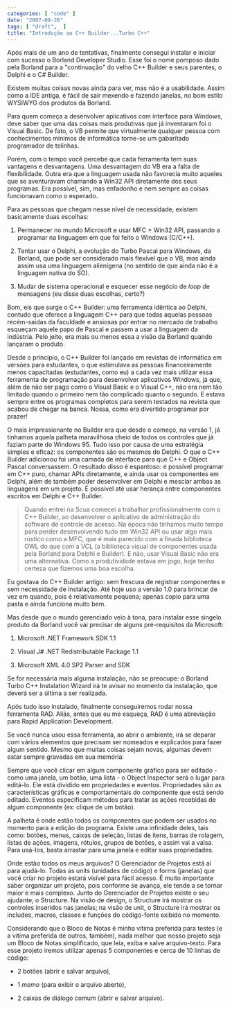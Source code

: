 ```yaml
---
categories: [ "code" ]
date: "2007-09-26"
tags: [ "draft",  ]
title: "Introdução ao C++ Builder...Turbo C++"
---
```

Após mais de um ano de tentativas, finalmente consegui instalar e iniciar com sucesso o Borland Developer Studio. Esse foi o nome pomposo dado pela Borland para a "continuação" do velho C++ Builder e seus parentes, o Delphi e o C# Builder.

Existem muitas coisas novas ainda para ver, mas não é a usabilidade. Assim como a IDE antiga, é fácil de sair mexendo e fazendo janelas, no bom estilo WYSIWYG dos produtos da Borland.

Para quem começa a desenvolver aplicativos com interface para Windows, deve saber que uma das coisas mais produtivas que já inventaram foi o Visual Basic. De fato, o VB permite que virtualmente qualquer pessoa com conhecimentos mínimos de informática torne-se um gabaritado programador de telinhas.

Porém, com o tempo você percebe que cada ferramenta tem suas vantagens e desvantagens. Uma desvantagem do VB era a falta de flexibilidade. Outra era que a linguagem usada não favorecia muito aqueles que se aventuravam chamando a Win32 API diretamente dos seus programas. Era possível, sim, mas enfadonho e nem sempre as coisas funcionavam como o esperado.

Para as pessoas que chegam nesse nível de necessidade, existem basicamente duas escolhas:

	
  1. Permanecer no mundo Microsoft e usar MFC + Win32 API, passando a programar na linguagem em que foi feito o Windows (C/C++).

	
  2. Tentar usar o Delphi, a evolução do Turbo Pascal para Windows, da Borland, que pode ser considerado mais flexível que o VB, mas ainda assim usa uma linguagem alienígena (no sentido de que ainda não é a linguagem nativa do SO).

	
  3. Mudar de sistema operacional e esquecer esse negócio de _loop_ de mensagens (eu disse duas escolhas, certo?)

Bom, eis que surge o C++ Builder: uma ferramenta idêntica ao Delphi, contudo que oferece a linguagem C++ para que todas aquelas pessoas recém-saídas da faculdade e ansiosas por entrar no mercado de trabalho esqueçam aquele papo de Pascal e passem a usar a linguagem da indústria. Pelo jeito, era mais ou menos essa a visão da Borland quando lançaram o produto.

Desde o princípio, o C++ Builder foi lançado em revistas de informática em versões para estudantes, o que estimulava as pessoas financeiramente menos capacitadas (estudantes, como eu) a cada vez mais utilizar essa ferramenta de programação para desenvolver aplicativos Windows, já que, além de não ser pago como o Visual Basic e o Visual C++, não era nem tão limitado quando o primeiro nem tão complicado quanto o segundo. E estava sempre entre os programas completos para serem testados na revista que acabou de chegar na banca. Nossa, como era divertido programar por prazer!

O mais impressionante no Builder era que desde o começo, na versão 1, já tínhamos aquela palheta maravilhosa cheio de todos os controles que já faziam parte do Windows 95. Tudo isso por causa de uma estratégia simples e eficaz: os componentes são os mesmos do Delphi. O que o C++ Builder adicionou foi uma camada de interface para que C++ e Object Pascal conversassem. O resultado disso é espantoso: é possível programar em C++ puro, chamar APIs diretamente, e ainda usar os componentes em Delphi, além de também poder desenvolver em Delphi e mesclar ambas as linguagens em um projeto. É possível até usar herança entre componentes escritos em Delphi e C++ Builder.

> Quando entrei na Scua comecei a trabalhar profissionalmente com o C++ Builder, ao desenvolver o aplicativo de administração do software de controle de acesso. Na época não tínhamos muito tempo para perder desenvolvendo tudo em Win32 API ou usar algo mais rústico como a MFC, que é mais parecido com a finada biblioteca OWL do que com a VCL (a biblioteca visual de componentes usada pela Borland para Delphi e Builder). E não, usar Visual Basic não era uma alternativa. Como a produtividade estava em jogo, hoje tenho certeza que fizemos uma boa escolha.

Eu gostava do C++ Builder antigo: sem frescura de registrar componentes e sem necessidade de instalação. Até hoje uso a versão 1.0 para brincar de vez em quando, pois é relativamente pequena; apenas copio para uma pasta e ainda funciona muito bem.

Mas desde que o mundo gerenciado veio à tona, para instalar esse singelo produto da Borland você vai precisar de alguns pré-requisitos da Microsoft:

	
  1. Microsoft .NET Framework SDK 1.1

	
  2. Visual J# .NET Redistributable Package 1.1

	
  3. Microsoft XML 4.0 SP2 Parser and SDK

Se for necessária mais alguma instalação, não se preocupe: o Borland Turbo C++ Instalation Wizard irá te avisar no momento da instalação, que deverá ser a última a ser realizada.

Após tudo isso instalado, finalmente conseguiremos rodar nossa ferramenta RAD. Aliás, antes que eu me esqueça, RAD é uma abreviação para Rapid Application Development.

Se você nunca usou essa ferramenta, ao abrir o ambiente, irá se deparar com vários elementos que precisam ser nomeados e explicados para fazer algum sentido. Mesmo que muitas coisas sejam novas, algumas devem estar sempre gravadas em sua memória:

Sempre que você clicar em algum componente gráfico para ser editado - como uma janela, um botão, uma lista - o Object Inspector será o lugar para editá-lo. Ele está dividido em propriedades e eventos. Propriedades são as características gráficas e comportamentais do componente que está sendo editado. Eventos especificam métodos para tratar as ações recebidas de algum componente (ex: clique de um botão).

A palheta é onde estão todos os componentes que podem ser usados no momento para a edição do programa. Existe uma infinidade deles, tais como: botões, menus, caixas de seleção, listas de itens, barras de rolagem, listas de ações, imagens, rótulos, grupos de botões, e assim vai a valsa. Para usá-los, basta arrastar para uma janela e editar suas propriedades.

Onde estão todos os meus arquivos? O Gerenciador de Projetos está aí para ajudá-lo. Todas as units (unidades de código) e forms (janelas) que você criar no projeto estará visível para fácil acesso. É muito importante saber organizar um projeto, pois conforme se avança, ele tende a se tornar maior e mais complexo. Junto do Gerenciador de Projetos existe o seu ajudante, o Structure. Na visão de design,  o Structure irá mostrar os controles inseridos nas janelas; na visão de unit, o Structure irá mostrar os includes, macros, classes e funções do código-fonte exibido no momento.

Considerando que o Bloco de Notas é minha vítima preferida para testes (e a vítima preferida de outros, também), nada melhor que nosso projeto seja um Bloco de Notas simplificado, que leia, exiba e salve arquivo-texto. Para esse projeto iremos utilizar apenas 5 componentes e cerca de 10 linhas de código:

	
  * 2 botões (abrir e salvar arquivo),

	
  * 1 _memo_ (para exibir o arquivo aberto),

	
  * 2 caixas de diálogo comum (abrir e salvar arquivo).

